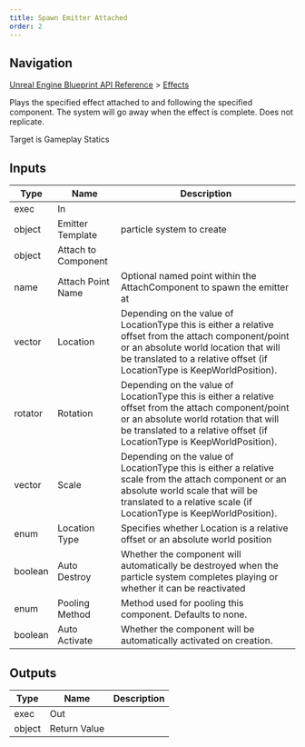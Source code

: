 ```yaml
---
title: Spawn Emitter Attached
order: 2
---
```

## Navigation

[Unreal Engine Blueprint API Reference](https://dev.epicgames.com/documentation/en-us/unreal-engine/BlueprintAPI) > [Effects](https://dev.epicgames.com/documentation/en-us/unreal-engine/BlueprintAPI/Effects)

Plays the specified effect attached to and following the specified component. The system will go away when the effect is complete. Does not replicate.

Target is Gameplay Statics

## Inputs

| Type | Name | Description |
| --- | --- | --- |
| exec | In |  |
| object | Emitter Template | particle system to create |
| object | Attach to Component |  |
| name | Attach Point Name | Optional named point within the AttachComponent to spawn the emitter at |
| vector | Location | Depending on the value of LocationType this is either a relative offset from the attach component/point or an absolute world location that will be translated to a relative offset (if LocationType is KeepWorldPosition). |
| rotator | Rotation | Depending on the value of LocationType this is either a relative offset from the attach component/point or an absolute world rotation that will be translated to a relative offset (if LocationType is KeepWorldPosition). |
| vector | Scale | Depending on the value of LocationType this is either a relative scale from the attach component or an absolute world scale that will be translated to a relative scale (if LocationType is KeepWorldPosition). |
| enum | Location Type | Specifies whether Location is a relative offset or an absolute world position |
| boolean | Auto Destroy | Whether the component will automatically be destroyed when the particle system completes playing or whether it can be reactivated |
| enum | Pooling Method | Method used for pooling this component. Defaults to none. |
| boolean | Auto Activate | Whether the component will be automatically activated on creation. |

## Outputs

| Type | Name | Description |
| --- | --- | --- |
| exec | Out |  |
| object | Return Value |  |
